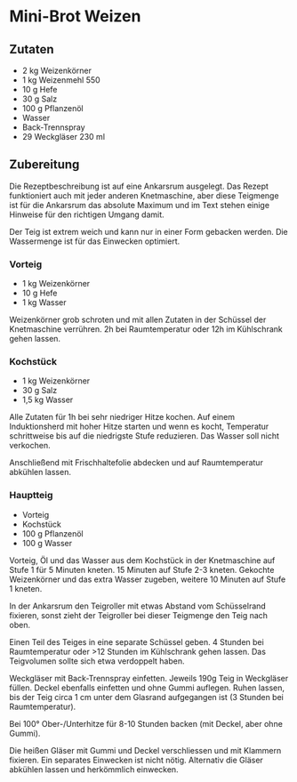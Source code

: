# Mini-Brot Weizen

## Zutaten
- 2 kg Weizenkörner
- 1 kg Weizenmehl 550
- 10 g Hefe
- 30 g Salz
- 100 g Pflanzenöl
- Wasser
- Back-Trennspray
- 29 Weckgläser 230 ml

## Zubereitung

Die Rezeptbeschreibung ist auf eine Ankarsrum ausgelegt. Das Rezept funktioniert auch mit jeder anderen Knetmaschine, aber diese Teigmenge ist für die Ankarsrum das absolute Maximum und im Text stehen einige Hinweise für den richtigen Umgang damit.

Der Teig ist extrem weich und kann nur in einer Form gebacken werden. Die Wassermenge ist für das Einwecken optimiert. 

### Vorteig
- 1 kg Weizenkörner
- 10 g Hefe
- 1 kg Wasser

Weizenkörner grob schroten und mit allen Zutaten in der Schüssel der Knetmaschine verrühren. 2h bei Raumtemperatur oder 12h im Kühlschrank gehen lassen.

### Kochstück
- 1 kg Weizenkörner
- 30 g Salz
- 1,5 kg Wasser

Alle Zutaten für 1h bei sehr niedriger Hitze kochen. Auf einem Induktionsherd mit hoher Hitze starten und wenn es kocht, Temperatur schrittweise bis auf die niedrigste Stufe reduzieren. Das Wasser soll nicht verkochen.

 Anschließend mit Frischhaltefolie abdecken und auf Raumtemperatur abkühlen lassen.

### Hauptteig
- Vorteig
- Kochstück
- 100 g Pflanzenöl
- 100 g Wasser

Vorteig, Öl und das Wasser aus dem Kochstück in der Knetmaschine auf Stufe 1 für 5 Minuten kneten. 15 Minuten auf Stufe 2-3 kneten. Gekochte Weizenkörner und das extra Wasser zugeben, weitere 10 Minuten auf Stufe 1 kneten.

In der Ankarsrum den Teigroller mit etwas Abstand vom Schüsselrand fixieren, sonst zieht der Teigroller bei dieser Teigmenge den Teig nach oben.

Einen Teil des Teiges in eine separate Schüssel geben. 4 Stunden bei Raumtemperatur oder >12 Stunden im Kühlschrank gehen lassen. Das Teigvolumen sollte sich etwa verdoppelt haben.

Weckgläser mit Back-Trennspray einfetten. Jeweils 190g Teig in Weckgläser füllen. Deckel ebenfalls einfetten und ohne Gummi auflegen. Ruhen lassen, bis der Teig circa 1 cm unter dem Glasrand aufgegangen ist (3 Stunden bei Raumtemperatur).

Bei 100° Ober-/Unterhitze für 8-10 Stunden backen (mit Deckel, aber ohne Gummi).

Die heißen Gläser mit Gummi und Deckel verschliessen und mit Klammern fixieren. Ein separates Einwecken ist nicht nötig. Alternativ die Gläser abkühlen lassen und herkömmlich einwecken.
